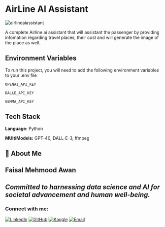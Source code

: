 
# AirLine AI Assistant
![airlineaiassistant](https://github.com/user-attachments/assets/46bfed58-b175-44f1-93ec-6daa00ddc0b8)

A complete Airline ai assistant that will assistant the passenger by providing infomation regarding travel places, their cost and will generate the image of the place as well.
## Environment Variables

To run this project, you will need to add the following environment variables to your .env file

`OPENAI_API_KEY`

`DALLE_API_KEY`

`GEMMA_API_KEY`


## Tech Stack

**Language:** Python

**MUltiModels:** GPT-40, DALL-E-3, ffmpeg


## 🚀 About Me

## Faisal Mehmood Awan
*Committed to harnessing data science and AI for societal advancement and human well-being.*
---
### Connect with me:
[![LinkedIn](https://img.shields.io/badge/LinkedIn-blue.svg?style=flat-square&logo=linkedin&logoColor=white&link=Your_LinkedIn_Profile_Link)](https://www.linkedin.com/in/faisal-mehmood-awan-4771a8233/)  [![GitHub](https://img.shields.io/badge/GitHub-black.svg?style=flat-square&logo=github&logoColor=white&link=Your_GitHub_Profile_Link)](https://github.com/FaisalAwa)   [![Kaggle](https://img.shields.io/badge/Kaggle-20BEFF.svg?style=flat-square&logo=kaggle&logoColor=white&link=Your_Kaggle_Notebook_Link)](https://www.kaggle.com/malikfaisalawan)  [![Email](https://img.shields.io/badge/Email-D14836?style=flat-square&logo=gmail&logoColor=white&link=mailto:Your_Email)](mailto:Faisal914awan@gmail.com)
